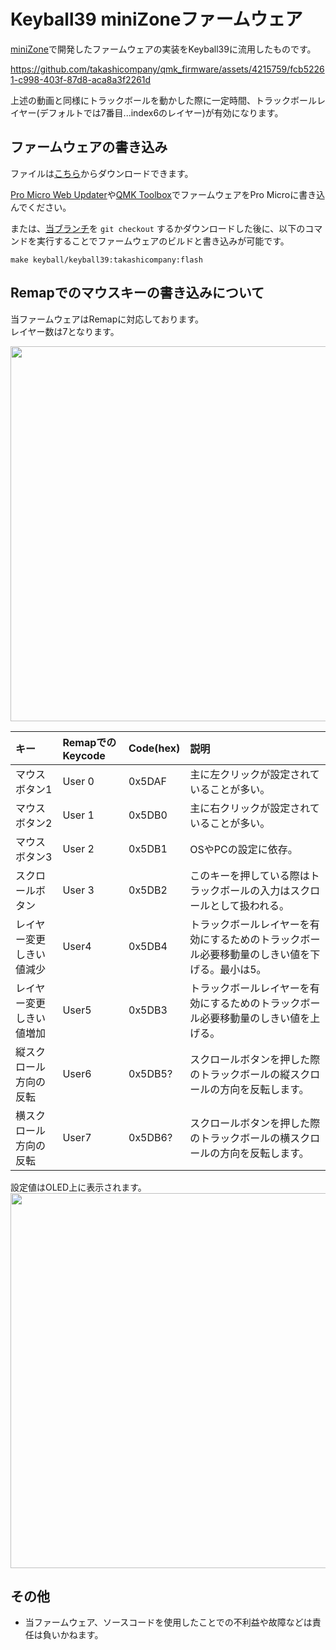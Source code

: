 # Keyball39 miniZoneファームウェア

[miniZone](https://github.com/takashicompany/minizone)で開発したファームウェアの実装をKeyball39に流用したものです。

<!--
https://user-images.githubusercontent.com/4215759/162611440-2bb0ec75-2dbf-48b8-8c0d-54c8666c1aff.mp4
-->

https://github.com/takashicompany/qmk_firmware/assets/4215759/fcb52261-c998-403f-87d8-aca8a3f2261d

上述の動画と同様にトラックボールを動かした際に一定時間、トラックボールレイヤー(デフォルトでは7番目...index6のレイヤー)が有効になります。  

## ファームウェアの書き込み

ファイルは[こちら](https://github.com/takashicompany/qmk_firmware/releases/download/keyball-remap-qmk022/keyball_keyball39_takashicompany.hex)からダウンロードできます。

[Pro Micro Web Updater](https://sekigon-gonnoc.github.io/promicro-web-updater/index.html)や[QMK Toolbox](https://kbd.dailycraft.jp/claw44/buildguide/10_firmware/toolbox/)でファームウェアをPro Microに書き込んでください。

または、[当ブランチ](https://github.com/takashicompany/qmk_firmware/tree/keyball)を `git checkout` するかダウンロードした後に、以下のコマンドを実行することでファームウェアのビルドと書き込みが可能です。

```
make keyball/keyball39:takashicompany:flash
```

## Remapでのマウスキーの書き込みについて

当ファームウェアはRemapに対応しております。  
レイヤー数は7となります。

<img src="https://github.com/takashicompany/qmk_firmware/assets/4215759/64da22ab-edbf-442f-8dd1-d6b6a4848bbc" width="600px"/>


|キー|RemapでのKeycode|Code(hex)|説明|
|:--|:--|:--|:--|
|マウスボタン1|User 0|0x5DAF|主に左クリックが設定されていることが多い。|
|マウスボタン2|User 1|0x5DB0|主に右クリックが設定されていることが多い。|
|マウスボタン3|User 2|0x5DB1|OSやPCの設定に依存。|
|スクロールボタン|User 3|0x5DB2|このキーを押している際はトラックボールの入力はスクロールとして扱われる。|
|レイヤー変更しきい値減少|User4|0x5DB4|トラックボールレイヤーを有効にするためのトラックボール必要移動量のしきい値を下げる。最小は5。|
|レイヤー変更しきい値増加|User5|0x5DB3|トラックボールレイヤーを有効にするためのトラックボール必要移動量のしきい値を上げる。|
|縦スクロール方向の反転|User6|0x5DB5?|スクロールボタンを押した際のトラックボールの縦スクロールの方向を反転します。|
|横スクロール方向の反転|User7|0x5DB6?|スクロールボタンを押した際のトラックボールの横スクロールの方向を反転します。|

設定値はOLED上に表示されます。  
<img src="https://user-images.githubusercontent.com/4215759/193409514-c4b5b214-efa1-4ac8-bf06-c3d4938a1343.jpg" width="600px"/>

## その他

- 当ファームウェア、ソースコードを使用したことでの不利益や故障などは責任は負いかねます。
